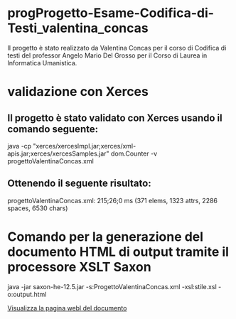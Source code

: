 # progProgetto-Esame-Codifica-di-Testi_valentina_concas
Il progetto è stato realizzato da Valentina Concas per il corso di Codifica di testi del professor Angelo Mario Del Grosso per il Corso di Laurea in Informatica Umanistica.

# validazione con Xerces
## Il progetto è stato validato con Xerces usando il comando seguente:

java -cp "xerces/xercesImpl.jar;xerces/xml-apis.jar;xerces/xercesSamples.jar" dom.Counter -v progettoValentinaConcas.xml
## Ottenendo il seguente risultato:
progettoValentinaConcas.xml: 215;26;0 ms (371 elems, 1323 attrs, 2286 spaces, 6530 chars)

# Comando per la generazione del documento HTML di output tramite il processore XSLT Saxon
java -jar saxon-he-12.5.jar -s:ProgettoValentinaConcas.xml -xsl:stile.xsl -o:output.html

[Visualizza la pagina webl del documento](https://valecont.github.io/Progetto-Esame-Codifica-di-Testi_valentina_concas/)

